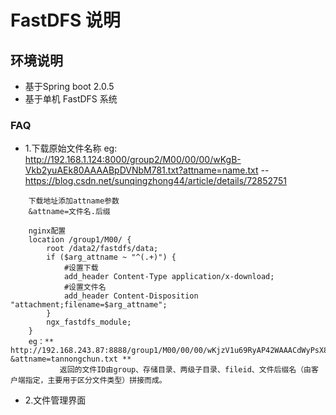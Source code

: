 # FastDFS 说明

## 环境说明
- 基于Spring boot 2.0.5
- 基于单机 FastDFS 系统 


### FAQ 
- 1.下载原始文件名称 
   eg: http://192.168.1.124:8000/group2/M00/00/00/wKgB-Vkb2yuAEk80AAAABpDVNbM781.txt?attname=name.txt
-- https://blog.csdn.net/sunqingzhong44/article/details/72852751

````
    下载地址添加attname参数
    &attname=文件名.后缀
    
    nginx配置
    location /group1/M00/ {
        root /data2/fastdfs/data;
        if ($arg_attname ~ "^(.+)") {
            #设置下载
            add_header Content-Type application/x-download;
            #设置文件名
            add_header Content-Disposition "attachment;filename=$arg_attname";
        }
        ngx_fastdfs_module;
    }
    eg：** http://192.168.243.87:8888/group1/M00/00/00/wKjzV1u69RyAP42WAAACdWyPsX8129.txt?&attname=tannongchun.txt **
           返回的文件ID由group、存储目录、两级子目录、fileid、文件后缀名（由客户端指定，主要用于区分文件类型）拼接而成。
````
- 2.文件管理界面 








